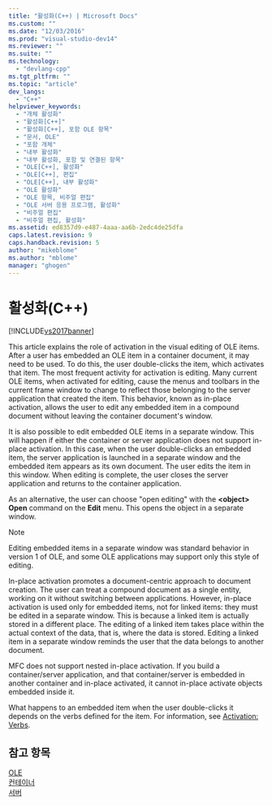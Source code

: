 ```yaml
---
title: "활성화(C++) | Microsoft Docs"
ms.custom: ""
ms.date: "12/03/2016"
ms.prod: "visual-studio-dev14"
ms.reviewer: ""
ms.suite: ""
ms.technology: 
  - "devlang-cpp"
ms.tgt_pltfrm: ""
ms.topic: "article"
dev_langs: 
  - "C++"
helpviewer_keywords: 
  - "개체 활성화"
  - "활성화[C++]"
  - "활성화[C++], 포함 OLE 항목"
  - "문서, OLE"
  - "포함 개체"
  - "내부 활성화"
  - "내부 활성화, 포함 및 연결된 항목"
  - "OLE[C++], 활성화"
  - "OLE[C++], 편집"
  - "OLE[C++], 내부 활성화"
  - "OLE 활성화"
  - "OLE 항목, 비주얼 편집"
  - "OLE 서버 응용 프로그램, 활성화"
  - "비주얼 편집"
  - "비주얼 편집, 활성화"
ms.assetid: ed8357d9-e487-4aaa-aa6b-2edc4de25dfa
caps.latest.revision: 9
caps.handback.revision: 5
author: "mikeblome"
ms.author: "mblome"
manager: "ghogen"
---
```

# 활성화(C++)
[!INCLUDE[vs2017banner](../assembler/inline/includes/vs2017banner.md)]

This article explains the role of activation in the visual editing of OLE items.  After a user has embedded an OLE item in a container document, it may need to be used.  To do this, the user double\-clicks the item, which activates that item.  The most frequent activity for activation is editing.  Many current OLE items, when activated for editing, cause the menus and toolbars in the current frame window to change to reflect those belonging to the server application that created the item.  This behavior, known as in\-place activation, allows the user to edit any embedded item in a compound document without leaving the container document's window.  
  
 It is also possible to edit embedded OLE items in a separate window.  This will happen if either the container or server application does not support in\-place activation.  In this case, when the user double\-clicks an embedded item, the server application is launched in a separate window and the embedded item appears as its own document.  The user edits the item in this window.  When editing is complete, the user closes the server application and returns to the container application.  
  
 As an alternative, the user can choose "open editing" with the **\<object\> Open** command on the **Edit** menu.  This opens the object in a separate window.  
  
> [!NOTE]
>  Editing embedded items in a separate window was standard behavior in version 1 of OLE, and some OLE applications may support only this style of editing.  
  
 In\-place activation promotes a document\-centric approach to document creation.  The user can treat a compound document as a single entity, working on it without switching between applications.  However, in\-place activation is used only for embedded items, not for linked items: they must be edited in a separate window.  This is because a linked item is actually stored in a different place.  The editing of a linked item takes place within the actual context of the data, that is, where the data is stored.  Editing a linked item in a separate window reminds the user that the data belongs to another document.  
  
 MFC does not support nested in\-place activation.  If you build a container\/server application, and that container\/server is embedded in another container and in\-place activated, it cannot in\-place activate objects embedded inside it.  
  
 What happens to an embedded item when the user double\-clicks it depends on the verbs defined for the item.  For information, see [Activation: Verbs](../mfc/activation-verbs.md).  
  
## 참고 항목  
 [OLE](../mfc/ole-in-mfc.md)   
 [컨테이너](../mfc/containers.md)   
 [서버](../mfc/servers.md)